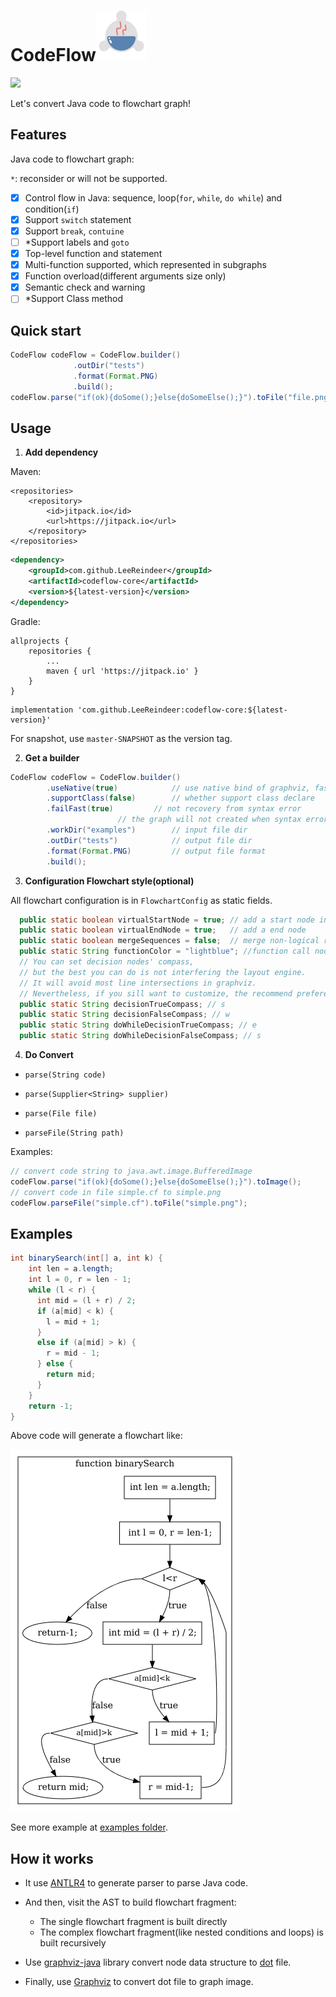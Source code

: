 <h1>CodeFlow<img alt="icon" src="art/codeflow.webp"/></h1>

[![](https://jitpack.io/v/LeeReindeer/codeflow-core.svg)](https://jitpack.io/#LeeReindeer/codeflow-core)

Let's convert Java code to flowchart graph!

## Features

Java code to flowchart graph:

`*`: reconsider or will not be supported.

- [x] Control flow in Java: sequence, loop(`for`, `while`, `do while`) and condition(`if`)
- [x] Support `switch` statement
- [x] Support `break`, `contuine`
- [ ] *Support labels and `goto`
- [x] Top-level function and statement
- [x] Multi-function supported, which represented in subgraphs
- [x] Function overload(different arguments size only)
- [x] Semantic check and warning
- [ ] *Support Class method

## Quick start

```java
CodeFlow codeFlow = CodeFlow.builder()
              .outDir("tests")
              .format(Format.PNG)
              .build();
codeFlow.parse("if(ok){doSome();}else{doSomeElse();}").toFile("file.png");
```

## Usage

1. **Add dependency**

Maven:

```
<repositories>
    <repository>
        <id>jitpack.io</id>
		<url>https://jitpack.io</url>
    </repository>
</repositories>
```

```xml
<dependency>
    <groupId>com.github.LeeReindeer</groupId>
    <artifactId>codeflow-core</artifactId>
    <version>${latest-version}</version>
</dependency>
```

Gradle:

```
allprojects {
    repositories {
        ...
	    maven { url 'https://jitpack.io' }
	}
}
```

```
implementation 'com.github.LeeReindeer:codeflow-core:${latest-version}'
```

For snapshot, use `master-SNAPSHOT` as the version tag.

2. **Get a builder**

```java
CodeFlow codeFlow = CodeFlow.builder()
        .useNative(true)            // use native bind of graphviz, faster
        .supportClass(false)        // whether support class declare
        .failFast(true)		    // not recovery from syntax error
   			            // the graph will not created when syntax error occurred.
        .workDir("examples")        // input file dir
        .outDir("tests")            // output file dir
        .format(Format.PNG)         // output file format
        .build();
```

3.  **Configuration Flowchart style(optional)**

All flowchart configuration is in `FlowchartConfig` as static fields.

```java
  public static boolean virtualStartNode = true; // add a start node in graph 
  public static boolean virtualEndNode = true;   // add a end node
  public static boolean mergeSequences = false;  // merge non-logical relationship sequence statements
  public static String functionColor = "lightblue"; //function call node color
  // You can set decision nodes' compass,
  // but the best you can do is not interfering the layout engine.
  // It will avoid most line intersections in graphviz.
  // Nevertheless, if you sill want to customize, the recommend preference is commented following.
  public static String decisionTrueCompass; // s
  public static String decisionFalseCompass; // w
  public static String doWhileDecisionTrueCompass; // e
  public static String doWhileDecisionFalseCompass; // s
```

4. **Do Convert**

-  `parse(String code)`

- `parse(Supplier<String> supplier)`

- `parse(File file)`

- `parseFile(String path)`

Examples:

```java
// convert code string to java.awt.image.BufferedImage
codeFlow.parse("if(ok){doSome();}else{doSomeElse();}").toImage();
// convert code in file simple.cf to simple.png
codeFlow.parseFile("simple.cf").toFile("simple.png");
```

## Examples

```java
int binarySearch(int[] a, int k) {
    int len = a.length;
    int l = 0, r = len - 1;
    while (l < r) {
      int mid = (l + r) / 2;
      if (a[mid] < k) {
        l = mid + 1;
      }
      else if (a[mid] > k) {
        r = mid - 1;
      } else {
        return mid;
      }
    }
    return -1;
}
```

Above code will generate a flowchart like:

![binarySearch](examples/binarySearch.png)

See more example at [examples folder](examples/).

## How it works

- It use [ANTLR4](https://www.antlr.org/) to generate parser to parse Java code. 

- And then, visit the AST to build flowchart fragment:
    - The single flowchart fragment is built directly
    - The complex flowchart fragment(like nested conditions and loops) is built recursively

- Use [graphviz-java](https://github.com/nidi3/graphviz-java) library convert node data structure to [dot](https://en.wikipedia.org/wiki/DOT_\(graph_description_language\)) file.

- Finally, use [Graphviz](https://www.graphviz.org/) to convert dot file to graph image.
